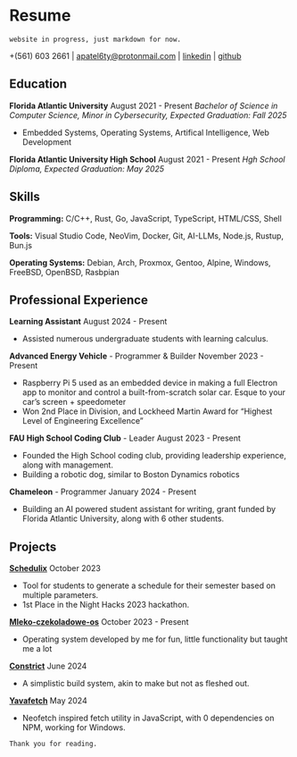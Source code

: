 # Resume

```
website in progress, just markdown for now.
```

+(561) 603 2661 | [apatel6ty@protonmail.com](mailto:apatel6ty@protonmail.com) | [linkedin](https://www.linkedin.com/in/amarnath-patel-772b56286/) | [github](https://github.com/jeebuscrossaint)

## Education
**Florida Atlantic University**  August 2021 - Present
*Bachelor of Science in Computer Science, Minor in Cybersecurity, Expected Graduation: Fall 2025*
- Embedded Systems, Operating Systems, Artifical Intelligence, Web Development

**Florida Atlantic University High School**  August 2021 - Present
*Hgh School Diploma, Expected Graduation: May 2025*

## Skills

**Programming:** C/C++, Rust, Go, JavaScript, TypeScript, HTML/CSS, Shell

**Tools:** Visual Studio Code, NeoVim, Docker, Git, AI-LLMs, Node.js, Rustup, Bun.js

**Operating Systems:** Debian, Arch, Proxmox, Gentoo, Alpine, Windows, FreeBSD, OpenBSD, Rasbpian

## Professional Experience

**Learning Assistant**  August 2024 - Present
- Assisted numerous undergraduate students with learning calculus.

**Advanced Energy Vehicle** - Programmer & Builder  November 2023 - Present
- Raspberry Pi 5 used as an embedded device in making a full Electron app to monitor and control a built-from-scratch solar car. Esque to your car’s screen + speedometer
- Won 2nd Place in Division, and Lockheed Martin Award for “Highest Level of Engineering Excellence”

**FAU High School Coding Club** - Leader    August 2023 - Present
- Founded the High School coding club, providing leadership experience, along with management.
- Building a robotic dog, similar to Boston Dynamics robotics

**Chameleon** - Programmer  January 2024 - Present
- Building an AI powered student assistant for writing, grant funded by Florida Atlantic University, along with 6 other students.

## Projects

**[Schedulix](https://github.com/YamanDevelopment/Schedulix)**  October 2023
- Tool for students to generate a schedule for their semester based on multiple parameters.
- 1st Place in the Night Hacks 2023 hackathon.

**[Mleko-czekoladowe-os](https://github.com/jeebuscrossaint/mleko-czekoladowe-os)**  October 2023 - Present
- Operating system developed by me for fun, little functionality but taught me a lot

**[Constrict](https://github.com/jeebuscrossaint/constrict)**  June 2024
- A simplistic build system, akin to make but not as fleshed out.

**[Yavafetch](https://github.com/jeebuscrossaint/Yavafetch)**  May 2024
- Neofetch inspired fetch utility in JavaScript, with 0 dependencies on NPM, working for Windows.

```
Thank you for reading.
```